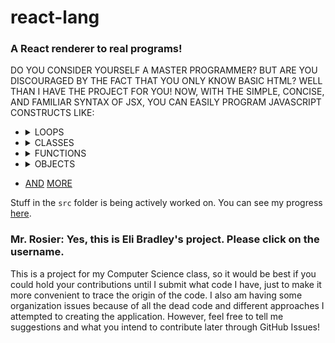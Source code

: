 # react-lang
### A React renderer to real programs!

DO YOU CONSIDER YOURSELF A MASTER PROGRAMMER? BUT ARE YOU DISCOURAGED BY THE FACT THAT YOU ONLY KNOW BASIC HTML? WELL THAN I HAVE THE PROJECT FOR YOU! NOW, WITH THE SIMPLE, CONCISE, AND FAMILIAR SYNTAX OF JSX, YOU CAN EASILY PROGRAM JAVASCRIPT CONSTRUCTS LIKE:

-   <details>
    <summary>LOOPS</summary>

    ```jsx
    <for init={
        <variableDeclaration>
            <variableDeclarator>
                <identifier>i</identifier>
                {0}
            </variableDeclarator>
        </variableDeclaration>
    }

    test={
        <binary operator="<=">
            <identifier>i</identifier>
            {10}
        </binary>
    }

    update={
        <update operator="++" prefix={false}>
            <identifier>i</identifier>
        </update>
    }>
        <expressionStatement>
            <call>
                <identifier>sayHello</identifier>
            </call>
        </expressionStatement>
    </for>
    ```

    COMPILES DOWN TO

    ```js
    for (let i = 0; i <= 10; i++) sayHello();
    ```
    </details>
-   <details>
    <summary>CLASSES</summary>

    ```jsx
    <classDeclaration id={<identifier>Greeter</identifier>} superClass={<identifier>AbstractGreeter</identifier>}>
        <decorator>
            <identifier>
                greetable
            </identifier>
        </decorator>
        <classBody>
            <classMethod id={<identifier>constructor</identifier>} generator={true} kind="constructor" params={
                [
                    <arrayPattern>
                        <identifier>hello</identifier>
                        <identifier>world</identifier>
                        <identifier>object</identifier>
                    </arrayPattern>
                ]
            }>
                <decorator>
                    <identifier>
                        greetable
                    </identifier>
                </decorator>
                <identifier>constructor</identifier>
                <block>
                    <debugger />
                </block>
            </classMethod>
            <classMethod id={<identifier>helloWorld</identifier>} computed={true} static={true} async={true} kind="get" params={
                [
                    <arrayPattern>
                        <identifier>hello</identifier>
                        <identifier>world</identifier>
                        <identifier>object</identifier>
                    </arrayPattern>
                ]
            }>
                <decorator>
                    <identifier>
                        greetable
                    </identifier>
                </decorator>
                <identifier>helloWorld</identifier>
                <block>
                    <debugger />
                </block>
            </classMethod>
            <classProperty static={true} computed={true}>
                <identifier>hello</identifier>
                <identifier>world</identifier>
            </classProperty>
        </classBody>
    </classDeclaration>
    ```

    COMPILES DOWN TO

    ```js
    @greetable
    class Greeter extends AbstractGreeter {
      @greetable
      *constructor([hello, world, object]) {
        debugger;
      }

      @greetable
      static get async [helloWorld]([hello, world, object]) {
        debugger;
      }

      static [hello] = world;
    }
    ```
    </details>
-   <details>
    <summary>FUNCTIONS</summary>
    
    ```jsx
    <arrowFunction id={<identifier>helloWorld</identifier>} async={true} params={
        [
            <arrayPattern>
                <identifier>hello</identifier>
                <identifier>world</identifier>
                <identifier>object</identifier>
            </arrayPattern>
        ]
    }>
        <block>
            <debugger />
        </block>
    </arrowFunction>
    ```

    COMPILES DOWN TO

    ```js
    async ([hello, world, object]) => {
      debugger;
    }
    ```
    </details>
-   <details>
    <summary>OBJECTS</summary>
    
    ```jsx
    <objectExpression>
        <objectProperty shorthand={true}>
            <identifier>hello</identifier>
        </objectProperty>
        <objectProperty computed={true}>
            <decorator>
                <identifier>
                    greetable
                </identifier>
            </decorator>
            <identifier>hello</identifier>
            <identifier>world</identifier>
        </objectProperty>
        <objectMethod computed={true} id={<identifier>helloWorld</identifier>} generator={true} async={true} kind="set" params={
            [
                <arrayPattern>
                    <identifier>hello</identifier>
                    <identifier>world</identifier>
                    <identifier>object</identifier>
                </arrayPattern>
            ]
        }>
            <decorator>
                <identifier>
                    greetable
                </identifier>
            </decorator>
            <identifier>hello</identifier>
            <block>
                <debugger />
            </block>
        </objectMethod>
        <spread>
            <identifier>toExtend</identifier>
        </spread>
    </objectExpression>
    ```

    COMPILES DOWN TO

    ```js
    {
      hello,
      @greetable
      [hello]: world,

      @greetable
      set async [hello]([hello, world, object]) {
        debugger;
      },

      ...toExtend
    }
    ```
    </details>
-   [AND](https://ethertyper.github.io/react-lang/test.html) [MORE](./src/test.js)

Stuff in the `src` folder is being actively worked on. You can see my progress [here](./spec.md).

### Mr. Rosier: Yes, this is Eli Bradley's project. Please click on the username.

This is a project for my Computer Science class, so it would be best if you could hold your contributions until I submit what code I have, just to make it more convenient to trace the origin of the code. I also am having some organization issues because of all the dead code and different approaches I attempted to creating the application. However, feel free to tell me suggestions and what you intend to contribute later through GitHub Issues!
